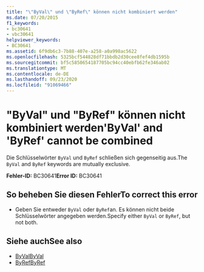 ```yaml
---
title: "\"ByVal\" und \"ByRef\" können nicht kombiniert werden"
ms.date: 07/20/2015
f1_keywords:
- bc30641
- vbc30641
helpviewer_keywords:
- BC30641
ms.assetid: 6f9db6c3-7b88-407e-a258-a0a998ac5622
ms.openlocfilehash: 5325bcf544828df71bbdb2d30cee8fef4db1595b
ms.sourcegitcommit: bf5c5850654187705bc94cc40ebfb62fe346ab02
ms.translationtype: MT
ms.contentlocale: de-DE
ms.lasthandoff: 09/23/2020
ms.locfileid: "91069466"
---
```

# <a name="byval-and-byref-cannot-be-combined"></a><span data-ttu-id="811e3-102">"ByVal" und "ByRef" können nicht kombiniert werden</span><span class="sxs-lookup"><span data-stu-id="811e3-102">'ByVal' and 'ByRef' cannot be combined</span></span>

<span data-ttu-id="811e3-103">Die Schlüsselwörter `ByVal` und `ByRef` schließen sich gegenseitig aus.</span><span class="sxs-lookup"><span data-stu-id="811e3-103">The `ByVal` and `ByRef` keywords are mutually exclusive.</span></span>  
  
 <span data-ttu-id="811e3-104">**Fehler-ID:** BC30641</span><span class="sxs-lookup"><span data-stu-id="811e3-104">**Error ID:** BC30641</span></span>  
  
## <a name="to-correct-this-error"></a><span data-ttu-id="811e3-105">So beheben Sie diesen Fehler</span><span class="sxs-lookup"><span data-stu-id="811e3-105">To correct this error</span></span>  
  
- <span data-ttu-id="811e3-106">Geben Sie entweder `ByVal` oder `ByRef`an. Es können nicht beide Schlüsselwörter angegeben werden.</span><span class="sxs-lookup"><span data-stu-id="811e3-106">Specify either `ByVal` or `ByRef`, but not both.</span></span>  
  
## <a name="see-also"></a><span data-ttu-id="811e3-107">Siehe auch</span><span class="sxs-lookup"><span data-stu-id="811e3-107">See also</span></span>

- [<span data-ttu-id="811e3-108">ByVal</span><span class="sxs-lookup"><span data-stu-id="811e3-108">ByVal</span></span>](../language-reference/modifiers/byval.md)
- [<span data-ttu-id="811e3-109">ByRef</span><span class="sxs-lookup"><span data-stu-id="811e3-109">ByRef</span></span>](../language-reference/modifiers/byref.md)
